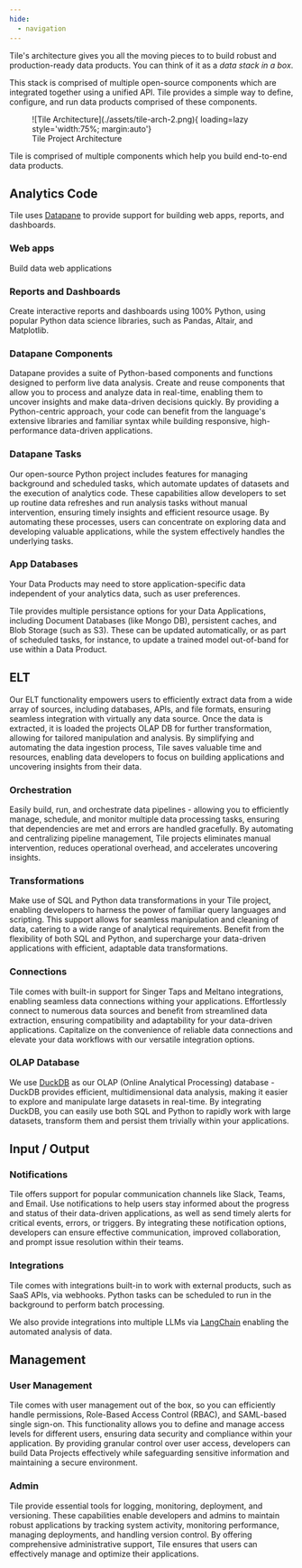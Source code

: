 ```yaml
---
hide:
  - navigation
---
```


Tile's architecture gives you all the moving pieces to to build robust and production-ready data products. You can think of it as a _data stack in a box_.

This stack is comprised of multiple open-source components which are integrated together using a unified API. Tile provides a simple way to define, configure, and run data products comprised of these components.   

<figure markdown>
  ![Tile Architecture](./assets/tile-arch-2.png){ loading=lazy style='width:75%; margin:auto'}
  <figcaption>Tile Project Architecture</figcaption>
</figure>

Tile is comprised of multiple components which help you build end-to-end data products. 

## Analytics Code

Tile uses [Datapane](https://github.com/datapane/datapane) to provide support for building web apps, reports, and dashboards.


### Web apps
Build data web applications 

### Reports and Dashboards

Create interactive reports and dashboards using 100% Python, using popular Python data science libraries, such as Pandas, Altair, and Matplotlib.

### Datapane Components

Datapane provides a suite of Python-based components and functions designed to perform live data analysis. Create and reuse components that allow you to process and analyze data in real-time, enabling them to uncover insights and make data-driven decisions quickly. By providing a Python-centric approach, your code can benefit from the language's extensive libraries and familiar syntax while building responsive, high-performance data-driven applications.

### Datapane Tasks

Our open-source Python project includes features for managing background and scheduled tasks, which automate updates of datasets and the execution of analytics code. These capabilities allow developers to set up routine data refreshes and run analysis tasks without manual intervention, ensuring timely insights and efficient resource usage. By automating these processes, users can concentrate on exploring data and developing valuable applications, while the system effectively handles the underlying tasks.

### App Databases

Your Data Products may need to store application-specific data independent of your analytics data, such as user preferences.

Tile provides multiple persistance options for your Data Applications, including Document Databases (like Mongo DB), persistent caches, and Blob Storage (such as S3). These can be updated automatically, or as part of scheduled tasks, for instance, to update a trained model out-of-band for use within a Data Product.

## ELT

Our ELT functionality empowers users to efficiently extract data from a wide array of sources, including databases, APIs, and file formats, ensuring seamless integration with virtually any data source. Once the data is extracted, it is loaded the projects OLAP DB for further transformation, allowing for tailored manipulation and analysis. By simplifying and automating the data ingestion process, Tile saves valuable time and resources, enabling data developers to focus on building applications and uncovering insights from their data. 

### Orchestration

Easily build, run, and orchestrate data pipelines - allowing you to efficiently manage, schedule, and monitor multiple data processing tasks, ensuring that dependencies are met and errors are handled gracefully. By automating and centralizing pipeline management, Tile projects eliminates manual intervention, reduces operational overhead, and accelerates uncovering insights. 

### Transformations

Make use of SQL and Python data transformations in your Tile project, enabling developers to harness the power of familiar query languages and scripting. This support allows for seamless manipulation and cleaning of data, catering to a wide range of analytical requirements. Benefit from the flexibility of both SQL and Python, and supercharge your data-driven applications with efficient, adaptable data transformations.

### Connections

Tile comes with built-in support for Singer Taps and Meltano integrations, enabling seamless data connections withing your applications. Effortlessly connect to numerous data sources and benefit from streamlined data extraction, ensuring compatibility and adaptability for your data-driven applications. Capitalize on the convenience of reliable data connections and elevate your data workflows with our versatile integration options.

### OLAP Database

We use [DuckDB](https://duckdb.org/) as our OLAP (Online Analytical Processing) database - DuckDB provides efficient, multidimensional data analysis, making it easier to explore and manipulate large datasets in real-time. By integrating DuckDB, you can easily use both SQL and Python to rapidly work with large datasets, transform them and persist them trivially within your applications.

## Input / Output

### Notifications

Tile offers support for popular communication channels like Slack, Teams, and Email. Use notifications to help users stay informed about the progress and status of their data-driven applications, as well as send timely alerts for critical events, errors, or triggers. By integrating these notification options, developers can ensure effective communication, improved collaboration, and prompt issue resolution within their teams.

### Integrations

Tile comes with integrations built-in to work with external products, such as SaaS APIs, via webhooks. Python tasks can be scheduled to run in the background to perform batch processing.

We also provide integrations into multiple LLMs via [LangChain](https://python.langchain.com/) enabling the automated analysis of data.

## Management

### User Management

Tile comes with user management out of the box, so you can efficiently handle permissions, Role-Based Access Control (RBAC), and SAML-based single sign-on. This functionality allows you to define and manage access levels for different users, ensuring data security and compliance within your application. By providing granular control over user access, developers can build Data Projects effectively while safeguarding sensitive information and maintaining a secure environment.

### Admin

Tile provide essential tools for logging, monitoring, deployment, and versioning. These capabilities enable developers and admins to maintain robust applications by tracking system activity, monitoring performance, managing deployments, and handling version control. By offering comprehensive administrative support, Tile ensures that users can effectively manage and optimize their applications.

